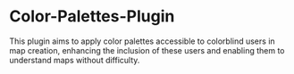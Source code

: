 # Color-Palettes-Plugin
This plugin aims to apply color palettes accessible to colorblind users in map creation, enhancing the inclusion of these users and enabling them to understand maps without difficulty.
